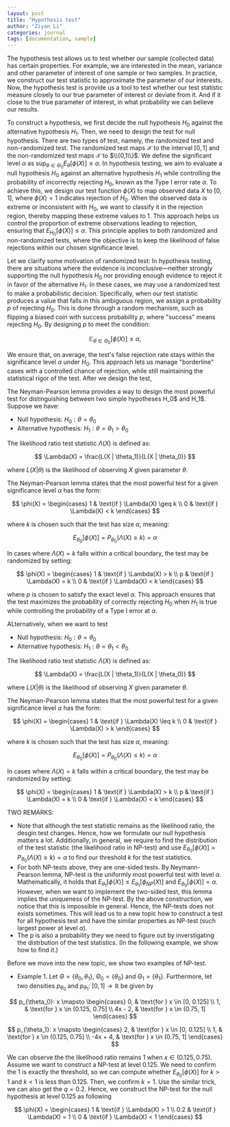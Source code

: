 ```yaml
---
layout: post
title: "Hypothesis test"
author: "Ziyan Li"
categories: journal
tags: [documentation, sample]
---
```


The hypothesis test allows us to test whether our sample (collected data) has certain properties. For example, we are interested in the mean, variance and other parameter of interest of one sample or two samples. In practice, we construct our test statistic to approximate the parameter of our interests. Now, the hypothesis test is provide us a tool to test whether our test statistic measure closely to our true parameter of interest or deviate from it. And if it close to the true parameter of interest, in what probability we can believe our results.

To construct a hypothesis, we first decide the null hypothesis $H_0$ against the alternative hypothesis $H_1$. Then, we need to design the test for null hypothesis.  There are two types of test, namely, the randomized test and non-randomized test. The randomized test maps $\mathscr{X}$ to the interval $[0,1]$ and the non-randomized test maps $\mathscr{X}$ to $\\{0,1\\}$. We define the significant level $\alpha$ as $\sup_{\theta \in \Theta_0} E_{\theta}[\phi(X)] \leq \alpha$. In hypothesis testing, we aim to evaluate a null hypothesis $H_0$ against an alternative hypothesis $H_1$ while controlling the probability of incorrectly rejecting $H_0$, known as the Type I error rate $\alpha$. To achieve this, we design our test function $\phi(X)$ to map observed data $X$ to $[0, 1]$, where $\phi(X) = 1$ indicates rejection of $H_0$. When the observed data is extreme or inconsistent with $H_0$, we want to classify it in the rejection region, thereby mapping these extreme values to $1$. This approach helps us control the proportion of extreme observations leading to rejection, ensuring that $E_{H_0}[\phi(X)] \leq \alpha$. This principle applies to both randomized and non-randomized tests, where the objective is to keep the likelihood of false rejections within our chosen significance level. 

Let we clarify some motivation of randomized test: In hypothesis testing, there are situations where the evidence is inconclusive—neither strongly supporting the null hypothesis $H_0$ nor providing enough evidence to reject it in favor of the alternative $H_1$. In these cases, we may use a randomized test to make a probabilistic decision. Specifically, when our test statistic produces a value that falls in this ambiguous region, we assign a probability $p$ of rejecting $H_0$. This is done through a random mechanism, such as flipping a biased coin with success probability $p$, where "success" means rejecting $H_0$. By designing $p$ to meet the condition:

$$
\mathbb{E}_{\theta \in \Theta_0}[\phi(X)] \leq \alpha,
$$

We ensure that, on average, the test's false rejection rate stays within the significance level $\alpha$ under $H_0$. This approach lets us manage "borderline" cases with a controlled chance of rejection, while still maintaining the statistical rigor of the test. After we design the test, 

The Neyman-Pearson lemma provides a way to design the most powerful test for distinguishing between two simple hypotheses H_0$ and H_1$. Suppose we have:

- Null hypothesis: $H_0: \theta = \theta_0$
- Alternative hypothesis: $H_1: \theta = \theta_1 > \theta_0$

The likelihood ratio test statistic $\Lambda(X)$ is defined as:

$$
\Lambda(X) = \frac{L(X | \theta_1)}{L(X | \theta_0)}
$$

where $L(X|\theta)$ is the likelihood of observing $X$ given parameter $\theta$.

The Neyman-Pearson lemma states that the most powerful test for a given significance level $\alpha$ has the form:

$$
\phi(X) = 
\begin{cases} 
1 & \text{if } \Lambda(X) \geq k \\
0 & \text{if } \Lambda(X) < k
\end{cases}
$$

where $k$ is chosen such that the test has size $\alpha$, meaning:

$$
E_{\theta_0}[\phi(X)] = P_{\theta_0}(\Lambda(X) \geq k) = \alpha
$$

In cases where $\Lambda(X) = k$ falls within a critical boundary, the test may be randomized by setting:

$$
\phi(X) = 
\begin{cases} 
1 & \text{if } \Lambda(X) > k \\
p & \text{if } \Lambda(X) = k \\
0 & \text{if } \Lambda(X) < k
\end{cases}
$$

where $p$ is chosen to satisfy the exact level $\alpha$. This approach ensures that the test maximizes the probability of correctly rejecting $H_0$ when $H_1$ is true while controlling the probability of a Type I error at $\alpha$.

ALternatively, when we want to test 

- Null hypothesis: $H_0: \theta = \theta_0$
- Alternative hypothesis: $H_1: \theta = \theta_1 < \theta_0$

The likelihood ratio test statistic $\Lambda(X)$ is defined as:

$$
\Lambda(X) = \frac{L(X | \theta_1)}{L(X | \theta_0)}
$$

where $L(X|\theta)$ is the likelihood of observing $X$ given parameter $\theta$.

The Neyman-Pearson lemma states that the most powerful test for a given significance level $\alpha$ has the form:

$$
\phi(X) = 
\begin{cases} 
1 & \text{if } \Lambda(X) \leq k \\
0 & \text{if } \Lambda(X) > k
\end{cases}
$$

where $k$ is chosen such that the test has size $\alpha$, meaning:

$$
E_{\theta_0}[\phi(X)] = P_{\theta_0}(\Lambda(X) \leq k) = \alpha
$$

In cases where $\Lambda(X) = k$ falls within a critical boundary, the test may be randomized by setting:

$$
\phi(X) = 
\begin{cases} 
1 & \text{if } \Lambda(X) > k \\
p & \text{if } \Lambda(X) = k \\
0 & \text{if } \Lambda(X) < k
\end{cases}
$$

TWO REMARKS:
- Note that although the test statistic remains as the likelihood ratio, the desgin test changes. Hence, how we formulate our null hypothesis matters a lot. Additionally, in general, we require to find the distribution of the test statistic (the likelihood ratio in NP-test) and use $E_{\theta_0}[\phi(X)] = P_{\theta_0}(\Lambda(X) \geq k) = \alpha$ to find our threshold $k$ for the test statistics. 
- For both NP-tests above, they are one-sided tests. By Neymann-Pearson lemma, NP-test is the uniformly most powerful test with level $\alpha$. Mathematically, it holds that $E_{\theta_1}[\phi(X)] \leq E_{\theta_1}[\phi_{NP}(X)]$ and $E_{\theta_0}[\phi(X)]=\alpha$. However, when we want to implement the two-sided test, this lemma implies the uniqueness of the NP-test. By the above construction, we notice that this is impossible in general. Hence, the NP-tests does not exists sometimes. This will lead us to a new topic how to construct a test for all hypothesis test and have the similar properties as NP-test (such largest power at level $\alpha$).
- The p is also a probability they we need to figure out by inverstigating the distrbution of the test statistics. (In the following example, we show how to find it.)

Before we move into the new topic, we show two examples of NP-test. 

- Example 1.
  Let $\Theta = \{\theta_0, \theta_1\}$, $\Theta_0 = \{\theta_0\}$ and $\Theta_1 = \{\theta_1\}$.
Furthermore, let two densities $p_{\theta_0}$ and $p_{\theta_1}$: $[0, 1] \to \mathbb{R}$ be given by

$$
p_{\theta_0}: x \mapsto
\begin{cases}
    0, & \text{for } x \in [0, 0.125] \\
    1, & \text{for } x \in (0.125, 0.75] \\
    4x - 2, & \text{for } x \in (0.75, 1]
\end{cases}
$$

$$
p_{\theta_1}: x \mapsto
\begin{cases}
    2, & \text{for } x \in [0, 0.125] \\
    1, & \text{for } x \in (0.125, 0.75] \\
    -4x + 4, & \text{for } x \in (0.75, 1]
\end{cases}
$$

We can observe the the likelihood ratio remains 1 when $x \in (0.125, 0.75)$. Assume we want to construct a NP-test at level 0.125. We need to confirm the 1 is exactly the threshold, so we can compute whether $E_{\theta_0}[\phi(X)]$ for $k>1$ and $k<1$ is less than 0.125. Then, we confirm $k=1$. Use the similar trick, we can also get the $q=0.2$. Hence, we construct the NP-test for the null hypothesis at level 0.125 as following

$$
\phi(X) = 
\begin{cases} 
1 & \text{if } \Lambda(X) > 1 \\
0.2 & \text{if } \Lambda(X) = 1 \\
0 & \text{if } \Lambda(X) < 1
\end{cases}
$$





